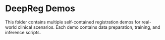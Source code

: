 # DeepReg Demos

This folder contains multiple self-contained registration demos for real-world clinical
scenarios. Each demo contains data preparation, training, and inference scripts.
